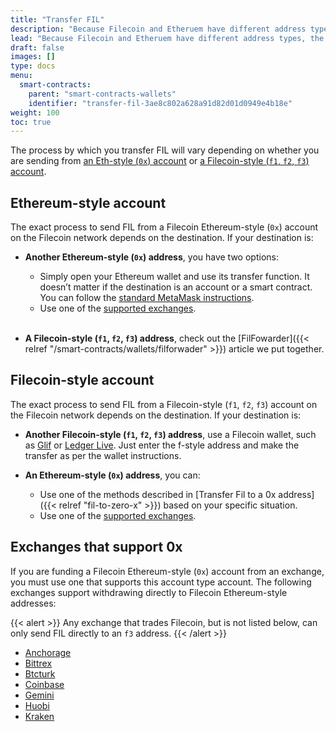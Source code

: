 ```yaml
---
title: "Transfer FIL"
description: "Because Filecoin and Etheruem have different address types, the process for transferring FIL between addresses in the Filecoin network varies. This page explains the processes available and when they should be used."
lead: "Because Filecoin and Etheruem have different address types, the process for transferring FIL between addresses in the Filecoin network varies. This page explains the processes available and when they should be used."
draft: false
images: []
type: docs
menu:
  smart-contracts:
    parent: "smart-contracts-wallets"
    identifier: "transfer-fil-3ae8c802a628a91d82d01d0949e4b18e"
weight: 100
toc: true
---
```


The process by which you transfer FIL will vary depending on whether you are sending from [an Eth-style (`0x`) account](#ethereum-style-account) or [a Filecoin-style (`f1`, `f2`, `f3`) account](#filecoin-style-account).

## Ethereum-style account

The exact process to send FIL from a Filecoin Ethereum-style (`0x`) account on the Filecoin network depends on the destination. If your destination is:

- **Another Ethereum-style (`0x`) address**, you have two options:

  - Simply open your Ethereum wallet and use its transfer function. It doesn’t matter if the destination is an account or a smart contract. You can follow the [standard MetaMask instructions](https://support.metamask.io/hc/en-us/articles/360015488931-How-to-send-tokens-from-your-MetaMask-wallet).
  - Use one of the [supported exchanges](#exchanges-that-support-0x).


  </br>


- **A Filecoin-style (`f1`, `f2`, `f3`) address**, check out the [FilFowarder]({{< relref "/smart-contracts/wallets/filforwader" >}}) article we put together.

## Filecoin-style account

The exact process to send FIL from a Filecoin-style (`f1`, `f2`, `f3`)  account on the Filecoin network depends on the destination. If your destination is:

- **Another Filecoin-style (`f1`, `f2`, `f3`) address**, use a Filecoin wallet, such as [Glif](https://glif.io) or [Ledger Live](https://www.ledger.com/ledger-live). Just enter the f-style address and make the transfer as per the wallet instructions.

- **An Ethereum-style (`0x`) address**, you can:
  - Use one of the methods described in [Transfer Fil to a 0x address]({{< relref "fil-to-zero-x" >}}) based on your specific situation.
  - Use one of the [supported exchanges](#exchanges-that-support-0x).

## Exchanges that support 0x

If you are funding a Filecoin Ethereum-style (`0x`) account from an exchange, you must use one that supports this account type account. The following exchanges support withdrawing directly to Filecoin Ethereum-style addresses:

{{< alert  >}}
Any exchange that trades Filecoin, but is not listed below, can only send FIL directly to an `f3` address.
{{< /alert >}}

  - [Anchorage](https://www.anchorage.com/)
  - [Bittrex](https://bittrex.com/)
  - [Btcturk](https://www.btcturk.com/)
  - [Coinbase](https://www.coinbase.com/)
  - [Gemini](https://www.gemini.com/)
  - [Huobi](https://www.huobi.com/)
  - [Kraken](https://www.kraken.com/)
